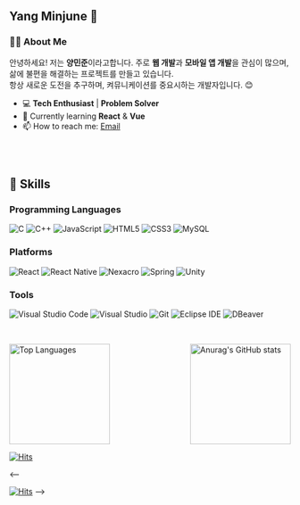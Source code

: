 ## Yang Minjune 👋

### 👨‍💻 About Me
안녕하세요! 저는 **양민준**이라고합니다. 주로 **웹 개발**과 **모바일 앱 개발**을 관심이 많으며, 삶에 불편을 해결하는 프로젝트를 만들고 있습니다.<br>
항상 새로운 도전을 추구하며, 켜뮤니케이션를 중요시하는 개발자입니다. 😊

- 💻 **Tech Enthusiast** | **Problem Solver**
- 🌱 Currently learning **React** & **Vue**
- 📫 How to reach me: [Email](mailto:yhs1535@naver.com)

<br><br>

## 💪 Skills

### Programming Languages
![C](https://img.shields.io/badge/C-A8B9CC.svg?&style=for-the-badge&logo=C&logoColor=white)
![C++](https://img.shields.io/badge/C++-00599C.svg?style=for-the-badge&logo=cplusplus&logoColor=white)
![JavaScript](https://img.shields.io/badge/JavaScript-F7DF1E.svg?&style=for-the-badge&logo=JavaScript&logoColor=white)
![HTML5](https://img.shields.io/badge/HTML5-E34F26.svg?&style=for-the-badge&logo=HTML5&logoColor=white)
![CSS3](https://img.shields.io/badge/CSS3-1572B6.svg?&style=for-the-badge&logo=CSS3&logoColor=white)
![MySQL](https://img.shields.io/badge/MySQL-4479A1.svg?&style=for-the-badge&logo=MySQL&logoColor=white)

### Platforms
![React](https://img.shields.io/badge/React-61DAFB.svg?style=for-the-badge&logo=React&logoColor=white)
![React Native](https://img.shields.io/badge/React%20Native-61DAFB.svg?style=for-the-badge&logo=React%20Native&logoColor=white)
![Nexacro](https://img.shields.io/badge/Nexacro-003A5B.svg?style=for-the-badge&logo=nexacro&logoColor=white)
![Spring](https://img.shields.io/badge/Spring-6DB33F.svg?style=for-the-badge&logo=Spring&logoColor=white)
![Unity](https://img.shields.io/badge/Unity-000000.svg?&style=for-the-badge&logo=Unity&logoColor=white)


### Tools
![Visual Studio Code](https://img.shields.io/badge/Visual%20Studio%20Code-007ACC.svg?style=for-the-badge&logo=visual-studio-code&logoColor=white)
![Visual Studio](https://img.shields.io/badge/Visual%20Studio-5C2D91.svg?style=for-the-badge&logo=visual-studio&logoColor=white)
![Git](https://img.shields.io/badge/Git-F05032.svg?&style=for-the-badge&logo=Git&logoColor=white)
![Eclipse IDE](https://img.shields.io/badge/Eclipse%20IDE-2C2255.svg?&style=for-the-badge&logo=Eclipse%20IDE&logoColor=white)
![DBeaver](https://img.shields.io/badge/DBeaver-003366.svg?style=for-the-badge&logo=dbeaver&logoColor=white)



﻿

<div style="display: flex; justify-content: space-between;">
    <a href="https://github.com/minjuniverse/minjuniverse">
      <img src="https://github-readme-stats.vercel.app/api/top-langs/?username=minjuniverse&langs_count=6&layout=compact&theme=white" alt="Top Languages" style="height: 180px;"/>     
    </a>
    <a href="https://github.com/minjuniverse">
      <img src="https://github-readme-stats.vercel.app/api?username=minjuniverse" alt="Anurag's GitHub stats" style="height: 180px;"/>
    </a>
</div>






[![Hits](https://hits.seeyoufarm.com/api/count/incr/badge.svg?url=https%3A%2F%2Fgithub.com%2Fgjbae1212%2Fhit-counter)](https://hits.seeyoufarm.com)  





<--

[![Hits](https://hits.seeyoufarm.com/api/count/incr/badge.svg?url=https%3A%2F%2Fgithub.com%minjuniverse&count_bg=%2379C83D&title_bg=%23555555&icon=&icon_color=%23E7E7E7&title=hits&edge_flat=false)](https://hits.seeyoufarm.com)
-->
